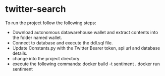 # twitter-search

To run the project follow the following steps:

* Download autonomous datawarehouse wallet and extract contents into the folder named wallet.
* Connect to database and execute the ddl.sql file.
* Update Constants.py with the Twitter Bearer token, api url and database details.
* change into the project directory
* execute the following commands:
    docker build -t sentiment .
    docker run sentiment
